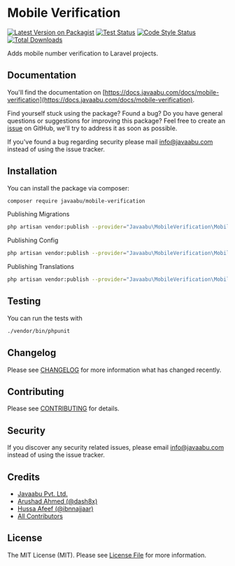 # Mobile Verification

[![Latest Version on Packagist](https://img.shields.io/packagist/v/javaabu/mobile-verification.svg?style=flat-square)](https://packagist.org/packages/javaabu/mobile-verification)
[![Test Status](../../actions/workflows/run-tests.yml/badge.svg)](../../actions/workflows/run-tests.yml)
[![Code Style Status](../../actions/workflows/php-cs-fixer.yml/badge.svg)](../../actions/workflows/php-cs-fixer.yml)
[![Total Downloads](https://img.shields.io/packagist/dt/javaabu/mobile-verification.svg?style=flat-square)](https://packagist.org/packages/javaabu/mobile-verification)

Adds mobile number verification to Laravel projects.

## Documentation

You'll find the documentation on [https://docs.javaabu.com/docs/mobile-verification](https://docs.javaabu.com/docs/mobile-verification).

Find yourself stuck using the package? Found a bug? Do you have general questions or suggestions for improving this package? Feel free to create an [issue](../../issues) on GitHub, we'll try to address it as soon as possible.

If you've found a bug regarding security please mail [info@javaabu.com](mailto:info@javaabu.com) instead of using the issue tracker.

## Installation

You can install the package via composer:

```bash
composer require javaabu/mobile-verification
```

Publishing Migrations
```bash
php artisan vendor:publish --provider="Javaabu\MobileVerification\MobileVerificationServiceProvider" --tag="mobile-verification-migrations"
```

Publishing Config
```bash
php artisan vendor:publish --provider="Javaabu\MobileVerification\MobileVerificationServiceProvider" --tag="mobile-verification-config"
```

Publishing Translations
```bash
php artisan vendor:publish --provider="Javaabu\MobileVerification\MobileVerificationServiceProvider" --tag="mobile-verification-translations"
```


## Testing

You can run the tests with

``` bash
./vendor/bin/phpunit
```

## Changelog

Please see [CHANGELOG](CHANGELOG.md) for more information what has changed recently.

## Contributing

Please see [CONTRIBUTING](CONTRIBUTING.md) for details.

## Security

If you discover any security related issues, please email [info@javaabu.com](mailto:info@javaabu.com) instead of using the issue tracker.

## Credits

- [Javaabu Pvt. Ltd.](https://github.com/javaabu)
- [Arushad Ahmed (@dash8x)](http://arushad.com)
- [Hussa Afeef (@ibnnajjaar)](https://abunooh.com)
- [All Contributors](../../contributors)

## License

The MIT License (MIT). Please see [License File](LICENSE.md) for more information.
